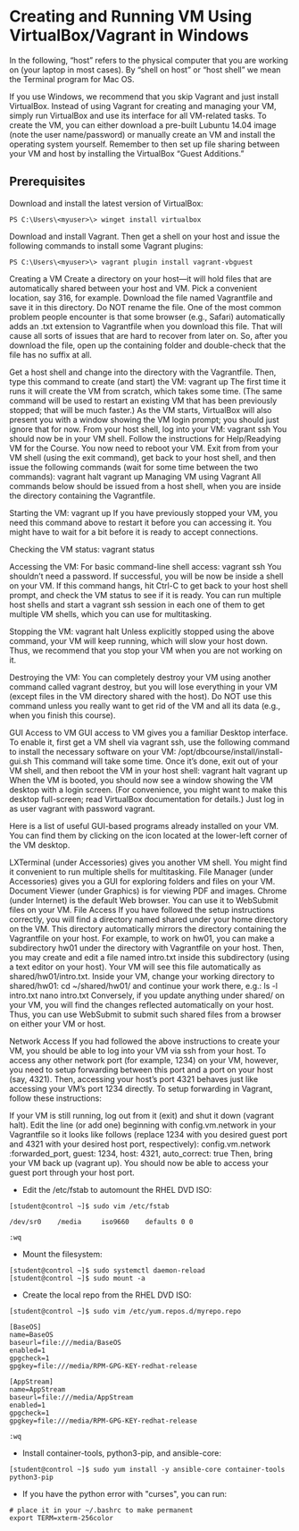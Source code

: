 # Creating and Running VM Using VirtualBox/Vagrant in Windows
In the following, “host” refers to the physical computer that you are working on (your laptop in most cases). By “shell on host” or “host shell” we mean the Terminal program for Mac OS.

If you use Windows, we recommend that you skip Vagrant and just install VirtualBox. Instead of using Vagrant for creating and managing your VM, simply run VirtualBox and use its interface for all VM-related tasks. To create the VM, you can either download a pre-built Lubuntu 14.04 image (note the user name/password) or manually create an VM and install the operating system yourself. Remember to then set up file sharing between your VM and host by installing the VirtualBox “Guest Additions.”

## Prerequisites
Download and install the latest version of VirtualBox:
```
PS C:\Users\<myuser>\> winget install virtualbox
```
Download and install Vagrant. Then get a shell on your host and issue the following commands to install some Vagrant plugins:
```
PS C:\Users\<myuser>\> vagrant plugin install vagrant-vbguest
```

Creating a VM
Create a directory on your host—it will hold files that are automatically shared between your host and VM. Pick a convenient location, say 316, for example. Download the file named Vagrantfile and save it in this directory. Do NOT rename the file.
One of the most common problem people encounter is that some browser (e.g., Safari) automatically adds an .txt extension to Vagrantfile when you download this file. That will cause all sorts of issues that are hard to recover from later on. So, after you download the file, open up the containing folder and double-check that the file has no suffix at all.

Get a host shell and change into the directory with the Vagrantfile. Then, type this command to create (and start) the VM:
vagrant up
The first time it runs it will create the VM from scratch, which takes some time. (The same command will be used to restart an existing VM that has been previously stopped; that will be much faster.) As the VM starts, VirtualBox will also present you with a window showing the VM login prompt; you should just ignore that for now.
From your host shell, log into your VM:
vagrant ssh
You should now be in your VM shell. Follow the instructions for Help/Readying VM for the Course.
You now need to reboot your VM. Exit from from your VM shell (using the exit command), get back to your host shell, and then issue the following commands (wait for some time between the two commands):
vagrant halt
vagrant up
Managing VM using Vagrant
All commands below should be issued from a host shell, when you are inside the directory containing the Vagrantfile.

Starting the VM:
vagrant up
If you have previously stopped your VM, you need this command above to restart it before you can accessing it. You might have to wait for a bit before it is ready to accept connections.

Checking the VM status:
vagrant status

Accessing the VM:
For basic command-line shell access:
vagrant ssh
You shouldn’t need a password. If successful, you will be now be inside a shell on your VM. If this command hangs, hit Ctrl-C to get back to your host shell prompt, and check the VM status to see if it is ready. You can run multiple host shells and start a vagrant ssh session in each one of them to get multiple VM shells, which you can use for multitasking.

Stopping the VM:
vagrant halt
Unless explicitly stopped using the above command, your VM will keep running, which will slow your host down. Thus, we recommend that you stop your VM when you are not working on it.

Destroying the VM:
You can completely destroy your VM using another command called vagrant destroy, but you will lose everything in your VM (except files in the VM directory shared with the host). Do NOT use this command unless you really want to get rid of the VM and all its data (e.g., when you finish this course).

GUI Access to VM
GUI access to VM gives you a familiar Desktop interface. To enable it, first get a VM shell via vagrant ssh, use the following command to install the necessary software on your VM:
/opt/dbcourse/install/install-gui.sh
This command will take some time. Once it’s done, exit out of your VM shell, and then reboot the VM in your host shell:
vagrant halt
vagrant up
When the VM is booted, you should now see a window showing the VM desktop with a login screen. (For convenience, you might want to make this desktop full-screen; read VirtualBox documentation for details.) Just log in as user vagrant with password vagrant.

Here is a list of useful GUI-based programs already installed on your VM. You can find them by clicking on the icon located at the lower-left corner of the VM desktop.

LXTerminal (under Accessories) gives you another VM shell. You might find it convenient to run multiple shells for multitasking.
File Manager (under Accessories) gives you a GUI for exploring folders and files on your VM.
Document Viewer (under Graphics) is for viewing PDF and images.
Chrome (under Internet) is the default Web browser. You can use it to WebSubmit files on your VM.
File Access
If you have followed the setup instructions correctly, you will find a directory named shared under your home directory on the VM. This directory automatically mirrors the directory containing the Vagrantfile on your host. For example, to work on hw01, you can make a subdirectory hw01 under the directory with Vagrantfile on your host. Then, you may create and edit a file named intro.txt inside this subdirectory (using a text editor on your host). Your VM will see this file automatically as shared/hw01/intro.txt. Inside your VM, change your working directory to shared/hw01:
cd ~/shared/hw01/
and continue your work there, e.g.:
ls -l intro.txt
nano intro.txt
Conversely, if you update anything under shared/ on your VM, you will find the changes reflected automatically on your host. Thus, you can use WebSubmit to submit such shared files from a browser on either your VM or host.

Network Access
If you had followed the above instructions to create your VM, you should be able to log into your VM via ssh from your host. To access any other network port (for example, 1234) on your VM, however, you need to setup forwarding between this port and a port on your host (say, 4321). Then, accessing your host’s port 4321 behaves just like accessing your VM’s port 1234 directly. To setup forwarding in Vagrant, follow these instructions:

If your VM is still running, log out from it (exit) and shut it down (vagrant halt).
Edit the line (or add one) beginning with config.vm.network in your Vagrantfile so it looks like follows (replace 1234 with you desired guest port and 4321 with your desired host port, respectively):
config.vm.network :forwarded_port, guest: 1234, host: 4321, auto_correct: true
Then, bring your VM back up (vagrant up). You should now be able to access your guest port through your host port.

* Edit the /etc/fstab to automount the RHEL DVD ISO:
```
[student@control ~]$ sudo vim /etc/fstab

/dev/sr0    /media     iso9660    defaults 0 0

:wq
```

* Mount the filesystem:
```
[student@control ~]$ sudo systemctl daemon-reload
[student@control ~]$ sudo mount -a
```

* Create the local repo from the RHEL DVD ISO:
```
[student@control ~]$ sudo vim /etc/yum.repos.d/myrepo.repo

[BaseOS]
name=BaseOS
baseurl=file:///media/BaseOS
enabled=1
gpgcheck=1
gpgkey=file:///media/RPM-GPG-KEY-redhat-release

[AppStream]
name=AppStream
baseurl=file:///media/AppStream
enabled=1
gpgcheck=1
gpgkey=file:///media/RPM-GPG-KEY-redhat-release

:wq
```

* Install container-tools, python3-pip, and ansible-core:
```
[student@control ~]$ sudo yum install -y ansible-core container-tools python3-pip
```

* If you have the python error with "curses", you can run:
```
# place it in your ~/.bashrc to make permanent
export TERM=xterm-256color
```
